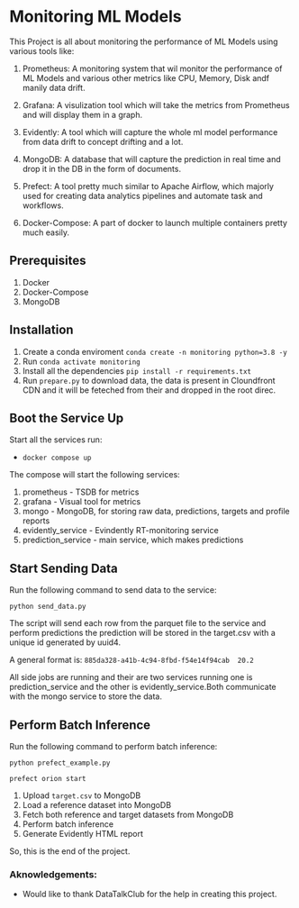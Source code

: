 # **Monitoring ML Models**

This Project is all about monitoring the performance of ML Models using various tools like:

1. Prometheus: A monitoring system that wil monitor the performance of ML Models and various other metrics like CPU, Memory, Disk andf manily data drift.

2. Grafana: A visulization tool which will take the metrics from Prometheus and will display them in a graph.

3. Evidently: A tool which will capture the whole ml model performance from data drift to concept drifting and a lot.

4. MongoDB: A database that will capture the prediction in real time and drop it in the DB in the form of documents.

5. Prefect: A tool pretty much similar to Apache Airflow, which majorly used for creating data analytics pipelines and automate task and workflows.

6. Docker-Compose: A part of docker to launch multiple containers pretty much easily.

## **Prerequisites**

1. Docker
2. Docker-Compose
3. MongoDB

## **Installation**

1. Create a conda enviroment `conda create -n monitoring python=3.8 -y`
2. Run `conda activate monitoring`
3. Install all the dependencies `pip install -r requirements.txt`
4. Run `prepare.py` to download data, the data is present in Cloundfront CDN and it will be feteched from their and dropped in the root direc.

## **Boot the Service Up**

Start all the services run:

* `docker compose up`

The compose will start the following services:

1. prometheus - TSDB for metrics
2. grafana - Visual tool for metrics
3. mongo - MongoDB, for storing raw data, predictions, targets and profile reports
4. evidently_service - Evindently RT-monitoring service
5. prediction_service - main service, which makes predictions

 ## Start Sending Data

Run the following command to send data to the service:

`python send_data.py`

The script will send each row from the parquet file to the service and perform predictions the prediction will be stored in the target.csv with a unique id generated by uuid4.
    
A general format is:
`885da328-a41b-4c94-8fbd-f54e14f94cab  20.2`

All side jobs are running and their are two services running one is prediction_service and the other is evidently_service.Both communicate with the mongo service to store the data.

## **Perform Batch Inference**

Run the following command to perform batch inference:

```python prefect_example.py```

```prefect orion start```

1. Upload `target.csv` to MongoDB
2. Load a reference dataset into MongoDB
3. Fetch both reference and target datasets from MongoDB
4. Perform batch inference
5. Generate Evidently HTML report

So, this is the end of the project.

### **Aknowledgements:**

* Would like to thank DataTalkClub for the help in creating this project.

